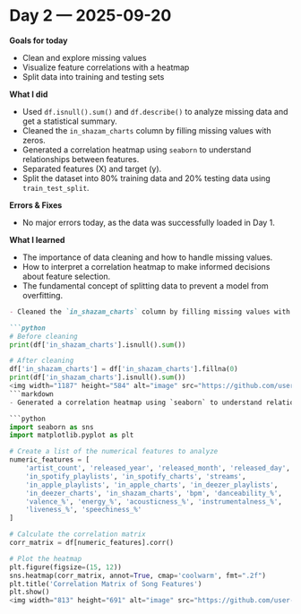 # Day 2 — 2025-09-20

**Goals for today**
- Clean and explore missing values
- Visualize feature correlations with a heatmap
- Split data into training and testing sets

**What I did**
- Used `df.isnull().sum()` and `df.describe()` to analyze missing data and get a statistical summary.
- Cleaned the `in_shazam_charts` column by filling missing values with zeros.
- Generated a correlation heatmap using `seaborn` to understand relationships between features.
- Separated features (X) and target (y).
- Split the dataset into 80% training data and 20% testing data using `train_test_split`.

**Errors & Fixes**
- No major errors today, as the data was successfully loaded in Day 1.

**What I learned**
- The importance of data cleaning and how to handle missing values.
- How to interpret a correlation heatmap to make informed decisions about feature selection.
- The fundamental concept of splitting data to prevent a model from overfitting.

```markdown
- Cleaned the `in_shazam_charts` column by filling missing values with zeros.

```python
# Before cleaning
print(df['in_shazam_charts'].isnull().sum())

# After cleaning
df['in_shazam_charts'] = df['in_shazam_charts'].fillna(0)
print(df['in_shazam_charts'].isnull().sum())
<img width="1187" height="584" alt="image" src="https://github.com/user-attachments/assets/07226741-5532-4d2a-b684-5e1c7375918b" />
```markdown
- Generated a correlation heatmap using `seaborn` to understand relationships between numeric features.

```python
import seaborn as sns
import matplotlib.pyplot as plt

# Create a list of the numerical features to analyze
numeric_features = [
    'artist_count', 'released_year', 'released_month', 'released_day',
    'in_spotify_playlists', 'in_spotify_charts', 'streams',
    'in_apple_playlists', 'in_apple_charts', 'in_deezer_playlists',
    'in_deezer_charts', 'in_shazam_charts', 'bpm', 'danceability_%',
    'valence_%', 'energy_%', 'acousticness_%', 'instrumentalness_%',
    'liveness_%', 'speechiness_%'
]

# Calculate the correlation matrix
corr_matrix = df[numeric_features].corr()

# Plot the heatmap
plt.figure(figsize=(15, 12))
sns.heatmap(corr_matrix, annot=True, cmap='coolwarm', fmt=".2f")
plt.title('Correlation Matrix of Song Features')
plt.show()
<img width="813" height="691" alt="image" src="https://github.com/user-attachments/assets/18d9c4ac-2f5b-4575-9aeb-d7a7503219b1" />

